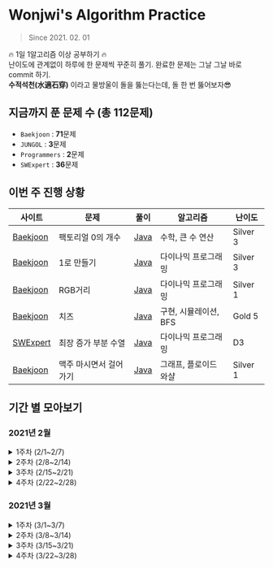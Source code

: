 # Wonjwi's Algorithm Practice

> Since 2021. 02. 01

🔥 1일 1알고리즘 이상 공부하기 🔥 <br/>
난이도에 관계없이 하루에 한 문제씩 꾸준히 풀기. 완료한 문제는 그날 그날 바로 commit 하기. <br/>
**수적석천(水適石穿)** 이라고 물방울이 돌을 뚫는다는데, 돌 한 번 뚫어보자😎

## 지금까지 푼 문제 수 (총 112문제)

- `Baekjoon` : **71**문제
- `JUNGOL` : **3**문제
- `Programmers` : **2**문제
- `SWExpert` : **36**문제

## 이번 주 진행 상황

| 사이트                                                                                                    | 문제                   | 풀이                                                                                                                                                                                    | 알고리즘              | 난이도   |
| --------------------------------------------------------------------------------------------------------- | ---------------------- | --------------------------------------------------------------------------------------------------------------------------------------------------------------------------------------- | --------------------- | -------- |
| [Baekjoon](https://www.acmicpc.net/problem/1676)                                                          | 팩토리얼 0의 개수      | [Java](https://github.com/wonjwi/Algorithm/blob/6b7623f6513e5297311caf3cc67673519f4d35e1/Baekjoon/BJ1676_%ED%8C%A9%ED%86%A0%EB%A6%AC%EC%96%BC0%EC%9D%98%EA%B0%9C%EC%88%98.java)         | 수학, 큰 수 연산      | Silver 3 |
| [Baekjoon](https://www.acmicpc.net/problem/1463)                                                          | 1로 만들기             | [Java](https://github.com/wonjwi/Algorithm/blob/341de8a05107d413f259b9b05471f265bf40a5c9/Baekjoon/BJ1463_1%EB%A1%9C%EB%A7%8C%EB%93%A4%EA%B8%B0.java)                                    | 다이나믹 프로그래밍   | Silver 3 |
| [Baekjoon](https://www.acmicpc.net/problem/1149)                                                          | RGB거리                | [Java](https://github.com/wonjwi/Algorithm/blob/6b7623f6513e5297311caf3cc67673519f4d35e1/Baekjoon/BJ1149_RGB%EA%B1%B0%EB%A6%AC.java)                                                    | 다이나믹 프로그래밍   | Silver 1 |
| [Baekjoon](https://www.acmicpc.net/problem/2636)                                                          | 치즈                   | [Java](https://github.com/wonjwi/Algorithm/blob/851aaea528c000cc6174d2f9be1bdbed6dfb0444/Baekjoon/BJ2636_%EC%B9%98%EC%A6%88.java)                                                       | 구현, 시뮬레이션, BFS | Gold 5   |
| [SWExpert](https://swexpertacademy.com/main/code/problem/problemDetail.do?contestProbId=AWBOKg-a6l0DFAWr) | 최장 증가 부분 수열    | [Java](https://github.com/wonjwi/Algorithm/blob/937f3fc64406a761e94e97b05e92796285d6adbe/SWExpert/SW3307_%EC%B5%9C%EC%9E%A5%EC%A6%9D%EA%B0%80%EB%B6%80%EB%B6%84%EC%88%98%EC%97%B4.java) | 다이나믹 프로그래밍   | D3       |
| [Baekjoon](https://www.acmicpc.net/problem/9205)                                                          | 맥주 마시면서 걸어가기 | [Java](https://github.com/wonjwi/Algorithm/blob/aa6500d7d1b685d37493df2c1252b4cc16395b7c/Baekjoon/BJ9205_%EB%A7%A5%EC%A3%BC.java)                                                       | 그래프, 플로이드 와샬 | Silver 1 |

## 기간 별 모아보기

### 2021년 2월

<details>
    <summary>1주차 (2/1~2/7)</summary>

- [SWExpert - 원재의 메모리 복구하기](https://swexpertacademy.com/main/code/problem/problemDetail.do?contestProbId=AV19AcoKI9sCFAZN)
- [Baekjoon - 재귀함수가 뭔가요?](https://www.acmicpc.net/problem/17478)
- [Baekjoon - 스위치 켜고 끄기](https://www.acmicpc.net/problem/1244)
- [SWExpert - Flatten](https://swexpertacademy.com/main/code/problem/problemDetail.do?contestProbId=AV139KOaABgCFAYh)
- [SWExpert - Ladder1](https://swexpertacademy.com/main/code/problem/problemDetail.do?contestProbId=AV14ABYKADACFAYh)
- [SWExpert - 달팽이 숫자](https://swexpertacademy.com/main/code/problem/problemDetail.do?contestProbId=AV5PobmqAPoDFAUq)
- [SWExpert - 농작물 수확하기](https://swexpertacademy.com/main/code/problem/problemDetail.do?contestProbId=AV7GLXqKAWYDFAXB)
- [SWExpert - 상호의 배틀필드](https://swexpertacademy.com/main/code/problem/problemDetail.do?contestProbId=AV5LyE7KD2ADFAXc)
- [Baekjoon - N과 M (1)](https://www.acmicpc.net/problem/15649)
- [Baekjoon - N과 M (2)](https://www.acmicpc.net/problem/15650)
- [Baekjoon - N과 M (3)](https://www.acmicpc.net/problem/15651)
- [Baekjoon - N과 M (4)](https://www.acmicpc.net/problem/15652)
- [Baekjoon - N과 M (5)](https://www.acmicpc.net/problem/15654)
- [Baekjoon - N과 M (6)](https://www.acmicpc.net/problem/15655)
- [Baekjoon - N과 M (7)](https://www.acmicpc.net/problem/15656)
- [Baekjoon - N과 M (8)](https://www.acmicpc.net/problem/15657)
- [SWExpert - 파리 퇴치](https://swexpertacademy.com/main/code/problem/problemDetail.do?contestProbId=AV5PzOCKAigDFAUq)
- [Baekjoon - 카드2](https://www.acmicpc.net/problem/2164)
- [SWExpert - 쇠막대기 자르기](https://swexpertacademy.com/main/code/problem/problemDetail.do?contestProbId=AWVl47b6DGMDFAXm)
- [SWExpert - 괄호 짝짓기](https://swexpertacademy.com/main/code/problem/problemDetail.do?contestProbId=AV14eWb6AAkCFAYD)
- [SWExpert - 암호생성기](https://swexpertacademy.com/main/code/problem/problemDetail.do?contestProbId=AV14uWl6AF0CFAYD)
- [Baekjoon - 탑](https://www.acmicpc.net/problem/2493)
- [Baekjoon - 피자 (Small)](https://www.acmicpc.net/problem/14606)
- [SWExpert - 정사각형 방](https://swexpertacademy.com/main/code/problem/problemDetail.do?contestProbId=AV5LtJYKDzsDFAXc)
- [SWExpert - 퍼펙트 셔플](https://swexpertacademy.com/main/code/problem/problemDetail.do?contestProbId=AWGsRbk6AQIDFAVW)
- [SWExpert - 계산기2](https://swexpertacademy.com/main/code/problem/problemDetail.do?contestProbId=AV14nnAaAFACFAYD)
- [Baekjoon - 후위 표기식](https://www.acmicpc.net/problem/1918)
- [Baekjoon - 후위 표기식2](https://www.acmicpc.net/problem/1935)
- [Baekjoon - 요세푸스 문제 0](https://www.acmicpc.net/problem/11866)
- [Baekjoon - 암호 만들기](https://www.acmicpc.net/problem/1759)
- [Baekjoon - N과 M (9)](https://www.acmicpc.net/problem/15663)
- [Baekjoon - N과 M (10)](https://www.acmicpc.net/problem/15664)
- [Baekjoon - N과 M (11)](https://www.acmicpc.net/problem/15665)
- [Baekjoon - N과 M (12)](https://www.acmicpc.net/problem/15666)

</details>

<details>
    <summary>2주차 (2/8~2/14)</summary>

- [Baekjoon - 일우는 야바위꾼](https://www.acmicpc.net/problem/20361)
- [Baekjoon - 3대 측정](https://www.acmicpc.net/problem/20299)
- [SWExpert - 햄버거 다이어트](https://swexpertacademy.com/main/code/problem/problemDetail.do?contestProbId=AWT-lPB6dHUDFAVT)
- [SWExpert - 암호문1](https://swexpertacademy.com/main/code/problem/problemDetail.do?contestProbId=AV14w-rKAHACFAYD)
- [SWExpert - 가랏! RC카](https://swexpertacademy.com/main/code/problem/problemDetail.do?contestProbId=AV5PjMgaALgDFAUq)
- [SWExpert - 한빈이와 Spot Mart](https://swexpertacademy.com/main/code/problem/problemDetail.do?contestProbId=AW8Wj7cqbY0DFAXN)
- [Baekjoon - 피보나치 함수](https://www.acmicpc.net/problem/1003)
- [Baekjoon - 요세푸스 문제](https://www.acmicpc.net/problem/1158)
- [SWExpert - 사칙연산 유효성 검사](https://swexpertacademy.com/main/code/problem/problemDetail.do?contestProbId=AV141176AIwCFAYD)
- [SWExpert - 스도쿠 검증](https://swexpertacademy.com/main/code/problem/problemDetail.do?contestProbId=AV5Psz16AYEDFAUq)
- [Baekjoon - 색종이](https://www.acmicpc.net/problem/2563)
- [Baekjoon - 배열 돌리기1](https://www.acmicpc.net/problem/16926)
- [Baekjoon - 배열 돌리기4](https://www.acmicpc.net/problem/17406)
- [Baekjoon - 배열 돌리기3](https://www.acmicpc.net/problem/16935)
- [Baekjoon - 풍선 터뜨리기](https://www.acmicpc.net/problem/2346)
- [Baekjoon - AC](https://www.acmicpc.net/problem/5430)

</details>

<details>
    <summary>3주차 (2/15~2/21)</summary>
   
- [SWExpert - 규영이와 인영이의 카드게임](https://swexpertacademy.com/main/code/problem/problemDetail.do?contestProbId=AWgv9va6HnkDFAW0)
- [Baekjoon - 도영이가 만든 맛있는 음식](https://www.acmicpc.net/problem/2961)
- [Baekjoon - 백설 공주와 일곱 난쟁이](https://www.acmicpc.net/problem/3040)
- [Baekjoon - 설탕 배달](https://www.acmicpc.net/problem/2839)
- [Baekjoon - Z](https://www.acmicpc.net/problem/1074)
- [JUNGOL - 냉장고](http://www.jungol.co.kr/bbs/board.php?bo_table=pbank&wr_id=1101&stx=1828)
- [Baekjoon - 치킨 배달](https://www.acmicpc.net/problem/15686)
- [Baekjoon - 빵집](https://www.acmicpc.net/problem/3109)
- [SWExpert - 최적 경로](https://swexpertacademy.com/main/code/problem/problemDetail.do?contestProbId=AV15OZ4qAPICFAYD)
- [JUNGOL - 오목](http://www.jungol.co.kr/bbs/board.php?bo_table=pbank&wr_id=1006&stx=1733)
- [Baekjoon - 알파벳](https://www.acmicpc.net/problem/1987)
- [Baekjoon - 로봇 청소기](https://www.acmicpc.net/problem/14503)
- [SWExpert - 요리사](https://swexpertacademy.com/main/code/problem/problemDetail.do?contestProbId=AWIeUtVakTMDFAVH)
- [SWExpert - 준환이의 양팔저울](https://swexpertacademy.com/main/code/problem/problemDetail.do?contestProbId=AWAe7XSKfUUDFAUw)
- [Baekjoon - 봄버맨](https://www.acmicpc.net/problem/16918)
- [Baekjoon - GCD 합](https://www.acmicpc.net/problem/9613)
- [Baekjoon - 캐슬 디펜스](https://www.acmicpc.net/problem/17135)
- [Baekjoon - 일곱 난쟁이](https://www.acmicpc.net/problem/2309)
- [Baekjoon - 거꾸로 구구단](https://www.acmicpc.net/problem/13410)

</details>

<details>
    <summary>4주차 (2/22~2/28)</summary>
   
- [SWExpert - 부먹왕국의 차원 관문](https://swexpertacademy.com/main/code/problem/problemDetail.do?contestProbId=AWuSgKpqmooDFASy)
- [SWExpert - 삼성시의 버스 노선](https://swexpertacademy.com/main/code/problem/problemSubmitHistory.do?contestProbId=AWczm7QaACgDFAWn)
- [SWExpert - 의석이의 세로로 말해요](https://swexpertacademy.com/main/code/problem/problemDetail.do?contestProbId=AWVWgkP6sQ0DFAUO)
- [SWExpert - 성공적인 공연 기획](https://swexpertacademy.com/main/code/problem/problemDetail.do?contestProbId=AWS2dSgKA8MDFAVT)
- [SWExpert - 테네스의 특별한 소수](https://swexpertacademy.com/main/code/problem/problemDetail.do?contestProbId=AWRuoqCKkE0DFAXt)
- [SWExpert - 프로세서 연결하기](https://swexpertacademy.com/main/code/problem/problemDetail.do?contestProbId=AV4suNtaXFEDFAUf)
- [Baekjoon - 줄 세우기](https://www.acmicpc.net/problem/2605)
- [Baekjoon - 빙고](https://www.acmicpc.net/problem/2578)
- [Baekjoon - 쿼드트리](https://www.acmicpc.net/problem/1992)
- [Baekjoon - 경비원](https://www.acmicpc.net/problem/2564)
- [Baekjoon - 수열](https://www.acmicpc.net/problem/2491)
- [Baekjoon - 토마토](https://www.acmicpc.net/problem/7576)
- [Baekjoon - 토마토](https://www.acmicpc.net/problem/7569)
- [JUNGOL - 조커](http://www.jungol.co.kr/bbs/board.php?bo_table=pbank&wr_id=488)

</details>

### 2021년 3월

<details>
    <summary>1주차 (3/1~3/7)</summary>

| 사이트   | 문제                                                       | 알고리즘                | 난이도   |
| -------- | ---------------------------------------------------------- | ----------------------- | -------- |
| Baekjoon | [벽 부수고 이동하기](https://www.acmicpc.net/problem/2206) | 그래프, BFS             | Gold 4   |
| Baekjoon | [아기 상어](https://www.acmicpc.net/problem/16236)         | 구현, 그래프, BFS       | Gold 4   |
| Baekjoon | [행복 유치원](https://www.acmicpc.net/problem/13164)       | 그리디, 정렬            | Silver 1 |
| Baekjoon | [청소년 상어](https://www.acmicpc.net/problem/19236)       | 구현, 백트래킹          | Gold 2   |
| Baekjoon | [당근 키우기](https://www.acmicpc.net/problem/20363)       | 수학, 그리디            | Silver 5 |
| Baekjoon | [연구소](https://www.acmicpc.net/problem/14502)            | 그래프, 브루트포스, BFS | Gold 5   |
| Baekjoon | [미로 탐색](https://www.acmicpc.net/problem/2178)          | 그래프, BFS             | Silver 1 |

</details>

<details>
    <summary>2주차 (3/8~3/14)</summary>

| 사이트      | 문제                                                                             | 알고리즘         | 난이도   |
| ----------- | -------------------------------------------------------------------------------- | ---------------- | -------- |
| Baekjoon    | [퇴사](https://www.acmicpc.net/problem/14501)                                    | DP, 브루트포스   | Silver 4 |
| Baekjoon    | [움직이는 미로 탈출](https://www.acmicpc.net/problem/16954)                      | 그래프, BFS      | Gold 4   |
| Programmers | [주식가격](https://programmers.co.kr/learn/courses/30/lessons/42584)             | 스택, 큐         | Level 2  |
| Programmers | [크레인 인형뽑기 게임](https://programmers.co.kr/learn/courses/30/lessons/64061) | 스택, 큐         | Level 1  |
| Baekjoon    | [명령 프롬프트](https://www.acmicpc.net/problem/1032)                            | 구현, 문자열     | Bronze 1 |
| Baekjoon    | [기차가 어둠을 헤치고 은하수를](https://www.acmicpc.net/problem/15787)           | 구현, 비트마스킹 | Silver 2 |
| Baekjoon    | [공주님을 구해라!](https://www.acmicpc.net/problem/17836)                        | 그래프, BFS      | Gold 5   |
| Baekjoon    | [분산처리](https://www.acmicpc.net/problem/1009)                                 | 수학, 구현       | Bronze 3 |

</details>

<details>
    <summary>3주차 (3/15~3/21)</summary>

| 사이트   | 문제                                                                                                                  | 알고리즘                | 난이도             |
| -------- | --------------------------------------------------------------------------------------------------------------------- | ----------------------- | ------------------ |
| SWExpert | [홈 방범 서비스](https://swexpertacademy.com/main/code/problem/problemDetail.do?contestProbId=AV5V61LqAf8DFAWu)       | 구현, 시뮬레이션        | 모의 SW 역량테스트 |
| SWExpert | [숫자 만들기](https://swexpertacademy.com/main/code/problem/problemDetail.do?contestProbId=AWIeRZV6kBUDFAVH)          | 브루트포스              | 모의 SW 역량테스트 |
| Baekjoon | [스타트와 링크](https://www.acmicpc.net/problem/14889)                                                                | 브루트포스, 백트래킹    | Silver 3           |
| SWExpert | [서로소 집합](https://swexpertacademy.com/main/code/problem/problemDetail.do?contestProbId=AWBJKA6qr2oDFAWr)          | 그래프                  | D4                 |
| SWExpert | [무선 충전](https://swexpertacademy.com/main/code/problem/problemDetail.do?contestProbId=AWXRDL1aeugDFAUo)            | 구현, 시뮬레이션        | 모의 SW 역량테스트 |
| SWExpert | [원자 소멸 시뮬레이션](https://swexpertacademy.com/main/code/problem/problemDetail.do?contestProbId=AWXRFInKex8DFAUo) | 구현, 시뮬레이션        | 모의 SW 역량테스트 |
| Baekjoon | [친구비](https://www.acmicpc.net/problem/16562)                                                                       | 그래프, 자료 구조, 집합 | Gold 3             |
| SWExpert | [물놀이를 가자](https://swexpertacademy.com/main/code/problem/problemDetail.do?contestProbId=AXWXMZta-PsDFAST)        | 그래프, BFS             | D4                 |

</details>

<details>
    <summary>4주차 (3/22~3/28)</summary>

| 사이트 | 문제 | 알고리즘 | 난이도 |
| ------ | ---- | -------- | ------ |

</details>

